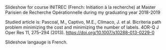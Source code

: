 Slideshow for course INITREC (French: Initiation à la recherche) at Master Parisien de Recherche Opérationnelle during my graduating year 2018-2019

Studied article is:
Pascoal, M., Captivo, M.E., Clímaco, J. et al. Bicriteria path problem minimizing the cost and minimizing the number of labels. 4OR-Q J Oper Res 11, 275–294 (2013). https://doi.org/10.1007/s10288-013-0229-0

Slideshow langauge is French.

